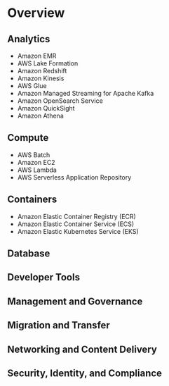 # Overview

## Analytics
- Amazon EMR
- AWS Lake Formation
- Amazon Redshift
- Amazon Kinesis
- AWS Glue
- Amazon Managed Streaming for Apache Kafka
- Amazon OpenSearch Service
- Amazon QuickSight
- Amazon Athena

## Compute
- AWS Batch
- Amazon EC2
- AWS Lambda
- AWS Serverless Application Repository

## Containers
- Amazon Elastic Container Registry (ECR)
- Amazon Elastic Container Service (ECS)
- Amazon Elastic Kubernetes Service (EKS)

## Database

## Developer Tools

## Management and Governance

## Migration and Transfer

## Networking and Content Delivery

## Security, Identity, and Compliance
